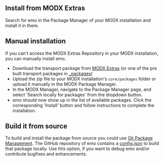 ## Install from MODX Extras

Search for emo in the Package Manager of your MODX installation and install it
in there.

## Manual installation

If you can't access the MODX Extras Repository in your MODX installation, you
can manually install emo.

* Download the transport package from [MODX Extras](https://modx.com/extras/package/emo) (or one of the pre built transport packages in [_packages](https://github.com/Jako/emo/tree/master/_packages))
* Upload the zip file to your MODX installation's `core/packages` folder or upload it manually in the MODX Package Manager.
* In the MODX Manager, navigate to the Package Manager page, and select 'Search locally for packages' from the dropdown button.
* emo should now show up in the list of available packages. Click the corresponding 'Install' button and follow instructions to complete the installation.

## Build it from source

To build and install the package from source you could use [Git Package
Management](https://github.com/TheBoxer/Git-Package-Management). The GitHub
repository of emo contains a
[config.json](https://github.com/Jako/emo/blob/master/_build/config.json)
to build that package locally. Use this option, if you want to debug emo
and/or contribute bugfixes and enhancements.
